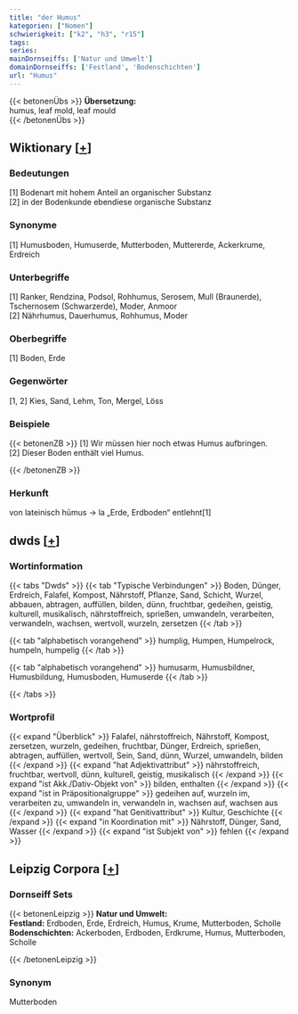 ```yaml
---
title: "der Humus"
kategorien: ["Nomen"]
schwierigkeit: ["k2", "h3", "r15"]
tags:
series:
mainDornseiffs: ['Natur und Umwelt']
domainDornseiffs: ['Festland', 'Bodenschichten']
url: "Humus"
---
```


{{< betonenÜbs >}}
**Übersetzung:**  
humus, leaf  mold, leaf  mould  
{{< /betonenÜbs >}}

## Wiktionary [[+](https://de.wiktionary.org/wiki/Humus)]

### Bedeutungen
[1] Bodenart mit hohem Anteil an organischer Substanz  
[2] in der Bodenkunde ebendiese organische Substanz  

### Synonyme
[1] Humusboden, Humuserde, Mutterboden, Muttererde, Ackerkrume, Erdreich  

### Unterbegriffe
[1] Ranker, Rendzina, Podsol, Rohhumus, Serosem, Mull (Braunerde), Tschernosem (Schwarzerde), Moder, Anmoor  
[2] Nährhumus, Dauerhumus, Rohhumus, Moder  

### Oberbegriffe
[1] Boden, Erde  

### Gegenwörter
[1, 2] Kies, Sand, Lehm, Ton, Mergel, Löss  

### Beispiele
{{< betonenZB >}}
[1] Wir müssen hier noch etwas Humus aufbringen.  
[2] Dieser Boden enthält viel Humus.  

{{< /betonenZB >}}
### Herkunft
von lateinisch hūmus → la „Erde, Erdboden“ entlehnt[1]  



## dwds [[+](https://www.dwds.de/wb/Humus)]

### Wortinformation
{{< tabs "Dwds" >}}
{{< tab "Typische Verbindungen" >}}
Boden, Dünger, Erdreich, Falafel, Kompost, Nährstoff, Pflanze, Sand, Schicht, Wurzel, abbauen, abtragen, auffüllen, bilden, dünn, fruchtbar, gedeihen, geistig, kulturell, musikalisch, nährstoffreich, sprießen, umwandeln, verarbeiten, verwandeln, wachsen, wertvoll, wurzeln, zersetzen
{{< /tab >}}

{{< tab "alphabetisch vorangehend" >}}
humplig, Humpen, Humpelrock, humpeln, humpelig
{{< /tab >}}

{{< tab "alphabetisch vorangehend" >}}
humusarm, Humusbildner, Humusbildung, Humusboden, Humuserde
{{< /tab >}}

{{< /tabs >}}

### Wortprofil
{{< expand "Überblick" >}} Falafel, nährstoffreich, Nährstoff, Kompost, zersetzen, wurzeln, gedeihen, fruchtbar, Dünger, Erdreich, sprießen, abtragen, auffüllen, wertvoll, Sein, Sand, dünn, Wurzel, umwandeln, bilden {{< /expand >}}
{{< expand "hat Adjektivattribut" >}} nährstoffreich, fruchtbar, wertvoll, dünn, kulturell, geistig, musikalisch {{< /expand >}}
{{< expand "ist Akk./Dativ-Objekt von" >}} bilden, enthalten {{< /expand >}}
{{< expand "ist in Präpositionalgruppe" >}} gedeihen auf, wurzeln im, verarbeiten zu, umwandeln in, verwandeln in, wachsen auf, wachsen aus {{< /expand >}}
{{< expand "hat Genitivattribut" >}} Kultur, Geschichte {{< /expand >}}
{{< expand "in Koordination mit" >}} Nährstoff, Dünger, Sand, Wasser {{< /expand >}}
{{< expand "ist Subjekt von" >}} fehlen {{< /expand >}}

## Leipzig Corpora [[+](https://corpora.uni-leipzig.de/en/res?word=Humus&corpusId=deu_newscrawl-public_2018)]

### Dornseiff Sets
{{< betonenLeipzig >}}
**Natur und Umwelt:**  
**Festland:** Erdboden, Erde, Erdreich, Humus, Krume, Mutterboden, Scholle  
**Bodenschichten:** Ackerboden, Erdboden, Erdkrume, Humus, Mutterboden, Scholle  

{{< /betonenLeipzig >}}

### Synonym
Mutterboden

